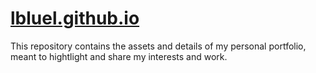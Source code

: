 # [lbluel.github.io](https://lbluel.github.io)
This repository contains the assets and details of my personal portfolio, meant to hightlight and share my interests and work. 